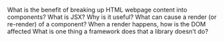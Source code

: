 

What is the benefit of breaking up HTML webpage content into components?
What is JSX? Why is it useful?
What can cause a render (or re-render) of a component?
When a render happens, how is the DOM affected
What is one thing a framework does that a library doesn’t do?
